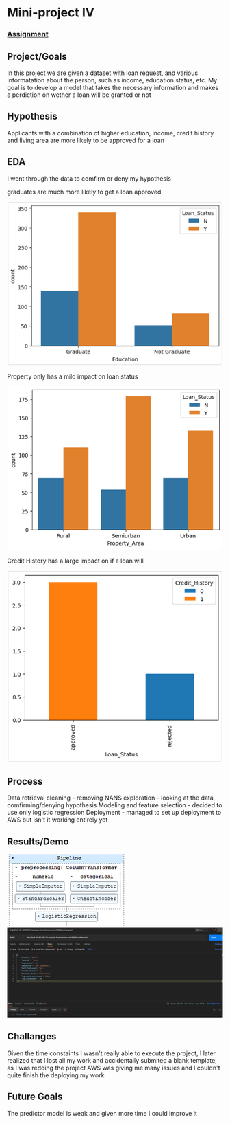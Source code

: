 # Mini-project IV

### [Assignment](assignment.md)

## Project/Goals
In this project we are given a dataset with loan request, and various informatation about the person, such as income, education status, etc. My goal is to develop a model that takes the necessary information and makes a perdiction on wether a loan will be granted or not

## Hypothesis
Applicants with a combination of higher education, income, credit history and living area are more likely to be approved for a loan


## EDA 
I went through the data to comfirm or deny my hypothesis

graduates are much more likely to get a loan approved

<img src="images/education.png">

Property only has a mild impact on loan status

<img src="images/propertyArea.png">

Credit History has a large impact on if a loan will

<img src="images/credit.png">

## Process
Data retrieval
cleaning - removing NANS
exploration - looking at the data, comfirming/denying hypothesis
Modeling and feature selection - decided to use only logistic regression
Deployment - managed to set up deployment to AWS but isn't it working entirely yet


## Results/Demo
<img src="images/pipeline.png">
<img src="postman-deployment-test.png">

## Challanges 
Given the time constaints I wasn't really able to execute the project, I later realized that I lost all my work and accidentally submited a blank template, as I was redoing the project AWS was giving me many issues and I couldn't quite finish the deploying my work

## Future Goals
The predictor model is weak and given more time I could improve it
